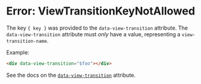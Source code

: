 # Error: ViewTransitionKeyNotAllowed

The key `{ key }` was provided to the `data-view-transition` attribute. The `data-view-transition` attribute must _only_ have a value, representing a `view-transition-name`.

Example:

```html
<div data-view-transition="$foo"></div>
```

See the docs on the [`data-view-transition`](/reference/attribute_plugins#data-view-transition) attribute.